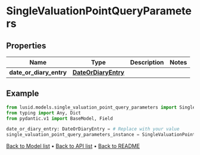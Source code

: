 # SingleValuationPointQueryParameters

## Properties
Name | Type | Description | Notes
------------ | ------------- | ------------- | -------------
**date_or_diary_entry** | [**DateOrDiaryEntry**](DateOrDiaryEntry.md) |  | 
## Example

```python
from lusid.models.single_valuation_point_query_parameters import SingleValuationPointQueryParameters
from typing import Any, Dict
from pydantic.v1 import BaseModel, Field

date_or_diary_entry: DateOrDiaryEntry = # Replace with your value
single_valuation_point_query_parameters_instance = SingleValuationPointQueryParameters(date_or_diary_entry=date_or_diary_entry)

```

[Back to Model list](../README.md#documentation-for-models) &#8226; [Back to API list](../README.md#documentation-for-api-endpoints) &#8226; [Back to README](../README.md)


